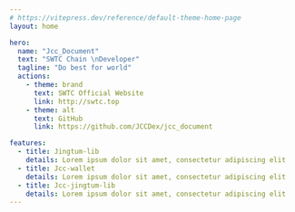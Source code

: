 ```yaml
---
# https://vitepress.dev/reference/default-theme-home-page
layout: home

hero:
  name: "Jcc_Document"
  text: "SWTC Chain \nDeveloper"
  tagline: "Do best for world"
  actions:
    - theme: brand
      text: SWTC Official Website
      link: http://swtc.top
    - theme: alt
      text: GitHub
      link: https://github.com/JCCDex/jcc_document

features:
  - title: Jingtum-lib
    details: Lorem ipsum dolor sit amet, consectetur adipiscing elit
  - title: Jcc-wallet
    details: Lorem ipsum dolor sit amet, consectetur adipiscing elit
  - title: Jcc-jingtum-lib
    details: Lorem ipsum dolor sit amet, consectetur adipiscing elit
---
```



